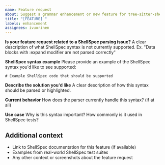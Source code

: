 ```yaml
---
name: Feature request
about: Suggest a grammar enhancement or new feature for tree-sitter-shellspec
title: "[FEATURE] "
labels: enhancement
assignees: ivuorinen
---
```


**Is your feature request related to a ShellSpec parsing issue?**
A clear description of what ShellSpec syntax is not currently supported. Ex. "Data blocks with :expand modifier are not parsed correctly"

**ShellSpec syntax example**
Please provide an example of the ShellSpec syntax you'd like to see supported:

```shellspec
# Example ShellSpec code that should be supported
```

**Describe the solution you'd like**
A clear description of how this syntax should be parsed or highlighted.

**Current behavior**
How does the parser currently handle this syntax? (if at all)

**Use case**
Why is this syntax important? How commonly is it used in ShellSpec tests?

## Additional context

- Link to ShellSpec documentation for this feature (if available)
- Examples from real-world ShellSpec test suites
- Any other context or screenshots about the feature request
